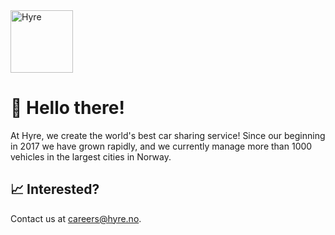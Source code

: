 <img alt="Hyre" src="https://user-images.githubusercontent.com/1488921/133977863-3353d19f-1514-4a37-a70a-1bd2a65b63ee.png" height=100 />

# 👋 Hello there!

At Hyre, we create the world's best car sharing service! Since our beginning in 2017 we have grown rapidly, and we currently manage more than 1000 vehicles in the largest cities in Norway.

## 📈 Interested?
Contact us at [careers@hyre.no](mailto:careers@hyre.no).
